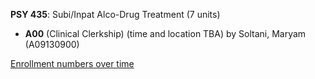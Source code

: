 **PSY 435**: Subi/Inpat Alco-Drug Treatment (7 units)

- **A00** (Clinical Clerkship) (time and location TBA) by Soltani, Maryam (A09130900)

[Enrollment numbers over time](./PSY435.tsv)
